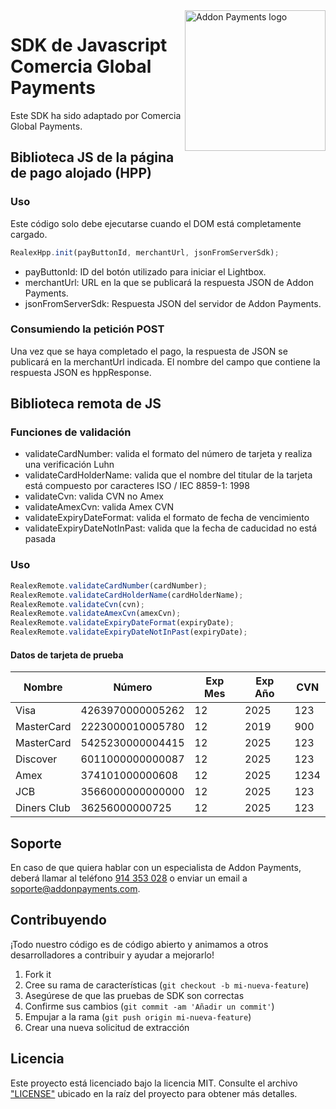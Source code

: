 <a href="https://desarrolladores.addonpayments.com/" target="_blank">
    <img src="https://desarrolladores.addonpayments.com/assets/images/branding/comercia/logo.svg?v=?v=1.14.1" alt="Addon Payments logo" title="Addon Payments" align="right" width="225" />
</a>

# SDK de Javascript Comercia Global Payments

Este SDK ha sido adaptado por Comercia Global Payments.

## Biblioteca JS de la página de pago alojado (HPP)

### Uso

Este código solo debe ejecutarse cuando el DOM está completamente cargado.

```javascript
RealexHpp.init(payButtonId, merchantUrl, jsonFromServerSdk);
```
* payButtonId: ID del botón utilizado para iniciar el Lightbox.
* merchantUrl: URL en la que se publicará la respuesta JSON de Addon Payments.
* jsonFromServerSdk: Respuesta JSON del servidor de Addon Payments.

### Consumiendo la petición POST

Una vez que se haya completado el pago, la respuesta de JSON se publicará en la merchantUrl indicada. El nombre del campo que contiene la respuesta JSON es hppResponse.

## Biblioteca remota de JS

### Funciones de validación

* validateCardNumber: valida el formato del número de tarjeta y realiza una verificación Luhn
* validateCardHolderName: valida que el nombre del titular de la tarjeta está compuesto por caracteres ISO / IEC 8859-1: 1998
* validateCvn: ​​valida CVN no Amex
* validateAmexCvn: ​​valida Amex CVN
* validateExpiryDateFormat: valida el formato de fecha de vencimiento
* validateExpiryDateNotInPast: valida que la fecha de caducidad no está pasada

### Uso

```javascript
RealexRemote.validateCardNumber(cardNumber);
RealexRemote.validateCardHolderName(cardHolderName);
RealexRemote.validateCvn(cvn);
RealexRemote.validateAmexCvn(amexCvn);
RealexRemote.validateExpiryDateFormat(expiryDate);
RealexRemote.validateExpiryDateNotInPast(expiryDate);
```

#### Datos de tarjeta de prueba

Nombre      | Número           | Exp Mes   | Exp Año  | CVN
----------- | ---------------- | --------- | -------- | ----
Visa        | 4263970000005262 | 12        | 2025     | 123
MasterCard  | 2223000010005780 | 12        | 2019     | 900
MasterCard  | 5425230000004415 | 12        | 2025     | 123
Discover    | 6011000000000087 | 12        | 2025     | 123
Amex        | 374101000000608  | 12        | 2025     | 1234
JCB         | 3566000000000000 | 12        | 2025     | 123
Diners Club | 36256000000725   | 12        | 2025     | 123

## Soporte

En caso de que quiera hablar con un especialista de Addon Payments, deberá llamar al teléfono [914 353 028](tel:914353028) o enviar un email a [soporte@addonpayments.com](mailto:soporte@addonpayments.com).

## Contribuyendo

¡Todo nuestro código es de código abierto y animamos a otros desarrolladores a contribuir y ayudar a mejorarlo!

1. Fork it
2. Cree su rama de características (`git checkout -b mi-nueva-feature`)
3. Asegúrese de que las pruebas de SDK son correctas
4. Confirme sus cambios (`git commit -am 'Añadir un commit'`)
5. Empujar a la rama (`git push origin mi-nueva-feature`)
6. Crear una nueva solicitud de extracción

## Licencia

Este proyecto está licenciado bajo la licencia MIT. Consulte el archivo ["LICENSE"](https://github.com/AddonPayments/js-sdk/blob/master/LICENSE) ubicado en la raíz del proyecto para obtener más detalles.
